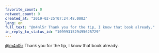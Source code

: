 ```yaml
---
favorite_count: 0
retweet_count: 0
created_at: "2019-02-25T07:24:48.000Z"
lang: en
full_text: "@m4nl5r Thank you for the tip, I know that book already."
in_reply_to_status_id: "1099931529495625729"
---
```


[@m4nl5r](https://twitter.com/m4nl5r) Thank you for the tip, I know that book
already.
